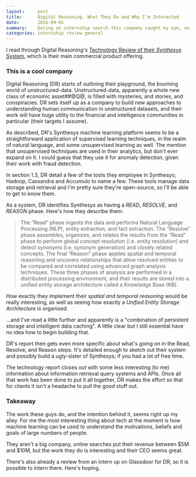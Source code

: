 ```yaml
---
layout:     post
title:      Digital Reasoning. What They Do and Why I'm Interested
date:       2016-09-05
summary:    During an internship search this company caught my eye, so I'm looking further into them.
categories: internship review general
---
```


I read through Digital Reasoning's [Technology Review of their *Synthesys* System](http://www.digitalreasoning.com/resources/Synthesys_v3.9_Technology_Overview_FINAL_Jan_2015.pdf), which is their main commercial product offering.

### This is a cool company

Digital Reasoning (DR) starts of outlining their playground, the booming world of unstructured-data. Unstructured-data, apparently a whole new class of economic asset##@Q@, is filled with mysteries, and stories, and conspiracies. DR sets itself up as a company to build new approaches to understanding human communication in unstructured datasets, and their work will have huge utility to the financial and intelligence communities in particular (their targets I assume).

As described, DR's Synthesys machine learning platform seems to be a straightforward application of supervised learning techniques, in the realm of natural language, and some unsupervised learning as well. The mention that unsupervised techniques are used in their analytics, but don't ever expand on it. I could guess that they use it for anomaly detection, given their work with fraud detection.

In section 1.3, DR detail a few of the tools they employee in Synthesys; Hadoop, Cassandra and Accumulo to name a few. These tools manage data storage and retrieval and I'm pretty sure they're open-source, so I'll be able to get to know them.

As a system, DR identifies Synthesys as having a *READ*, *RESOLVE*, and *REASON* phase. Here's how they describe them:

> The “Read” phase ingests the data and performs Natural Language Processing (NLP), entity
extraction, and fact extraction. The “Resolve” phase assembles, organizes, and relates the results
from the “Read” phase to perform global concept resolution (i.e. entity resolution) and detect
synonyms (i.e. synonym generation) and closely related concepts. The final “Reason” phase
applies spatial and temporal reasoning and uncovers relationships that allow resolved entities to
be compared and correlated using advanced graph analysis techniques. These three phases of
analysis are performed in a distributed processing environment, and their results are stored into a
unified entity storage architecture called a Knowledge Base (KB).

How exactly they implement their *spatial and temporal reasoning* would be really interesting, as well as seeing how exactly a *Unified Entity Storage Architecture* is organised.

...and I've read a little further and apparently is a "combination of persistent storage and intelligent data caching". A little clear but I still essential have no idea how to begin building that.

DR's report then gets even more specific about what's going on in the Read, Resolve, and Reason steps. It's detailed enough to sketch out their system and possibly build a ugly-sister of Synthesys; if you had a lot of free time.

The technology report closes out with some less interesting (to me) information about information retrieval query systems and APIs. Once all that work has been done to put it all together, DR makes the effort so that for clients it isn't a headache to pull the good stuff out.


### Takeaway

The work these guys do, and the intention behind it, seems right up my alley. For me the most interesting thing about tech at the moment is how machine learning can be used to understand the motivations, beliefs and goals of large numbers of people.

They aren't a big company, online searches put their revenue between $5M and $10M, but the work they do is interesting and their CEO seems great.

There's also already a review from an intern up on Glassdoor for DR, so it is possible to intern there. Here's hoping.

